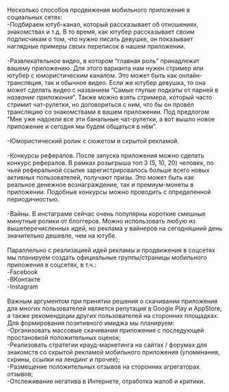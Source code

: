 Несколько способов продвижения мобильного приложения в социальных сетях:<br>
-Подбираем ютуб-канал, который рассказывает об отношениях, знакомствах и т.д. В то время, как ютубер рассказывает своим подписчикам о том, что нужно писать девушке, он показывает наглядные примеры своих переписок в нашем приложении.<br>
 <br>
-Развлекательное видео, в котором “главная роль” принадлежит вашему приложению. Для этого варианта нам нужен стример или ютубер с юмористическим каналом. Это может быть как онлайн-трансляция, так и обычное видео. Если же ютубер девушка, то она может сделать видео с названием “Самые глупые подкаты от парней в *название приложения*”. Также можно взять стримера, который часто стримит чат-рулетки, но договориться с ним, что бы он провёл трансляцию со знакомствами в вашем приложении. Под предлогом “Мне уже надоели все эти банальные чат-рулетки, а вот вышло новое приложение и сегодня мы будем общаться в нём”.<br>
 <br>
-Юмористический ролик с сюжетом и скрытой рекламой.<br>
 <br>
-Конкурсы рефералов. После запуска приложения можно сделать конкурс рефералов. В рамках розыгрыша топ 3 (5, 10, 20) человек, по чьей реферальной ссылке зарегистрировалось больше всего новых активных пользователей, получают призы. Это может быть как реальное денежное вознаграждение, так и премиум-монеты в приложении. Подобные конкурсы можно проводить с определенной периодичностью.<br>
 <br>
-Вайны. В инстаграме сейчас очень популярны короткие смешные минутные ролики от блоггеров. Можно использовать любую из вышеперечисленных идей, но реклама у вайнеров на сегодняшний день значительно дешевле, чем на ютубе.<br>
 <br>
Параллельно с реализацией идей рекламы и продвижения в соцсетях мы планируем создать официальные группы/страницы мобильного приложения в соцсетях, в т.ч.:<br>
-Facebook<br>
-ВКонтакте<br>
-Instagram<br>
 <br>
Важным аргументом при принятии решения о скачивании приложения для многих пользователей является репутация в Google Play и AppStore, а также рекомендации других пользователей на сторонних площадках. Для формирования позитивного имиджа мы планируем:<br>
-Организовать массовые скачивания приложения с последующей простановкой положительных оценок;<br>
-Реализовать стратегии крауд-маркетинга на сайтах / форумах для знакомств со скрытой рекламой мобильного приложения (упоминания, скрины, ссылки на лендинг и прочее);<br>
-Размещение положительных отзывов на сторонних агрегаторах отзывов;<br>
-Отслеживание негатива в Интернете, отработка жалоб и критики.<br>
 
